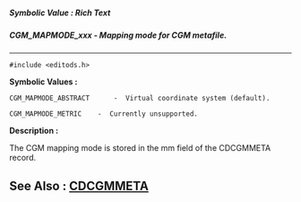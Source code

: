 ##### Symbolic Value : Rich Text
##### CGM_MAPMODE_xxx - Mapping mode for CGM metafile.
---
```
#include <editods.h>
```

**Symbolic Values :**

	CGM_MAPMODE_ABSTRACT	  -  Virtual coordinate system (default).

	CGM_MAPMODE_METRIC	  -  Currently unsupported.


**Description :**

The CGM mapping mode is stored in the mm field of the CDCGMMETA record.


**See Also :**
[CDCGMMETA](/domino-c-api-docs/reference/Data/CDCGMMETA)
---
